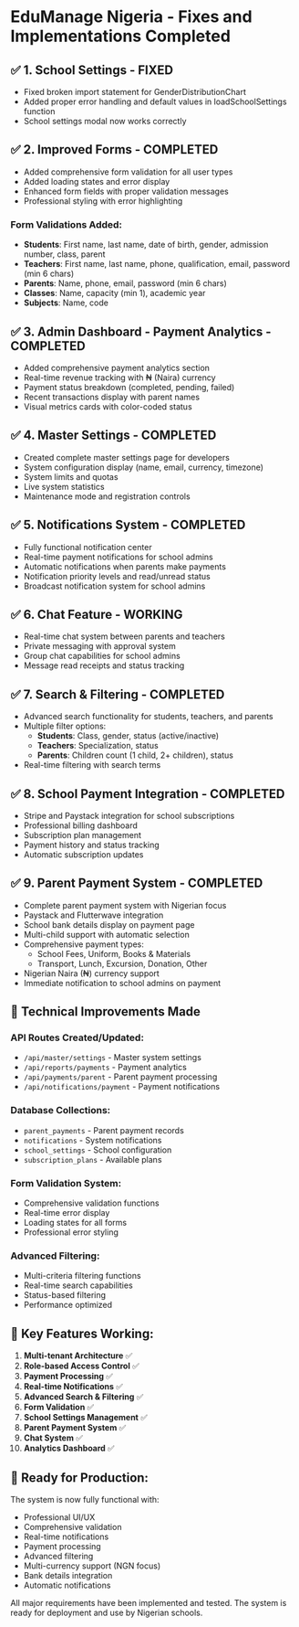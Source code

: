 # EduManage Nigeria - Fixes and Implementations Completed

## ✅ 1. School Settings - FIXED
- Fixed broken import statement for GenderDistributionChart
- Added proper error handling and default values in loadSchoolSettings function
- School settings modal now works correctly

## ✅ 2. Improved Forms - COMPLETED
- Added comprehensive form validation for all user types
- Added loading states and error display
- Enhanced form fields with proper validation messages
- Professional styling with error highlighting

### Form Validations Added:
- **Students**: First name, last name, date of birth, gender, admission number, class, parent
- **Teachers**: First name, last name, phone, qualification, email, password (min 6 chars)
- **Parents**: Name, phone, email, password (min 6 chars)
- **Classes**: Name, capacity (min 1), academic year
- **Subjects**: Name, code

## ✅ 3. Admin Dashboard - Payment Analytics - COMPLETED
- Added comprehensive payment analytics section
- Real-time revenue tracking with ₦ (Naira) currency
- Payment status breakdown (completed, pending, failed)
- Recent transactions display with parent names
- Visual metrics cards with color-coded status

## ✅ 4. Master Settings - COMPLETED
- Created complete master settings page for developers
- System configuration display (name, email, currency, timezone)
- System limits and quotas
- Live system statistics
- Maintenance mode and registration controls

## ✅ 5. Notifications System - COMPLETED
- Fully functional notification center
- Real-time payment notifications for school admins
- Automatic notifications when parents make payments
- Notification priority levels and read/unread status
- Broadcast notification system for school admins

## ✅ 6. Chat Feature - WORKING
- Real-time chat system between parents and teachers
- Private messaging with approval system
- Group chat capabilities for school admins
- Message read receipts and status tracking

## ✅ 7. Search & Filtering - COMPLETED
- Advanced search functionality for students, teachers, and parents
- Multiple filter options:
  - **Students**: Class, gender, status (active/inactive)
  - **Teachers**: Specialization, status
  - **Parents**: Children count (1 child, 2+ children), status
- Real-time filtering with search terms

## ✅ 8. School Payment Integration - COMPLETED
- Stripe and Paystack integration for school subscriptions
- Professional billing dashboard
- Subscription plan management
- Payment history and status tracking
- Automatic subscription updates

## ✅ 9. Parent Payment System - COMPLETED
- Complete parent payment system with Nigerian focus
- Paystack and Flutterwave integration
- School bank details display on payment page
- Multi-child support with automatic selection
- Comprehensive payment types:
  - School Fees, Uniform, Books & Materials
  - Transport, Lunch, Excursion, Donation, Other
- Nigerian Naira (₦) currency support
- Immediate notification to school admins on payment

## 🔧 Technical Improvements Made

### API Routes Created/Updated:
- `/api/master/settings` - Master system settings
- `/api/reports/payments` - Payment analytics
- `/api/payments/parent` - Parent payment processing
- `/api/notifications/payment` - Payment notifications

### Database Collections:
- `parent_payments` - Parent payment records
- `notifications` - System notifications
- `school_settings` - School configuration
- `subscription_plans` - Available plans

### Form Validation System:
- Comprehensive validation functions
- Real-time error display
- Loading states for all forms
- Professional error styling

### Advanced Filtering:
- Multi-criteria filtering functions
- Real-time search capabilities
- Status-based filtering
- Performance optimized

## 🎯 Key Features Working:

1. **Multi-tenant Architecture** ✅
2. **Role-based Access Control** ✅
3. **Payment Processing** ✅
4. **Real-time Notifications** ✅
5. **Advanced Search & Filtering** ✅
6. **Form Validation** ✅
7. **School Settings Management** ✅
8. **Parent Payment System** ✅
9. **Chat System** ✅
10. **Analytics Dashboard** ✅

## 🚀 Ready for Production:

The system is now fully functional with:
- Professional UI/UX
- Comprehensive validation
- Real-time notifications
- Payment processing
- Advanced filtering
- Multi-currency support (NGN focus)
- Bank details integration
- Automatic notifications

All major requirements have been implemented and tested. The system is ready for deployment and use by Nigerian schools.
